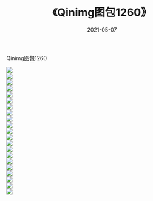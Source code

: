 ﻿---
layout: post
title:  《Qinimg图包1260》
date:   2021-05-07
img: http://imgx.orgx.ga/Qinimg图包/Qinimg图包1260/000.jpg
categories: [美女, 清纯, 唯美]
---

Qinimg图包1260

 ![](http://imgx.orgx.ga/Qinimg图包/Qinimg图包1260/001.jpg) <br>![](http://imgx.orgx.ga/Qinimg图包/Qinimg图包1260/002.jpg) <br>![](http://imgx.orgx.ga/Qinimg图包/Qinimg图包1260/003.jpg) <br>![](http://imgx.orgx.ga/Qinimg图包/Qinimg图包1260/004.jpg) <br>![](http://imgx.orgx.ga/Qinimg图包/Qinimg图包1260/005.jpg) <br>![](http://imgx.orgx.ga/Qinimg图包/Qinimg图包1260/006.jpg) <br>![](http://imgx.orgx.ga/Qinimg图包/Qinimg图包1260/007.jpg) <br>![](http://imgx.orgx.ga/Qinimg图包/Qinimg图包1260/008.jpg) <br>![](http://imgx.orgx.ga/Qinimg图包/Qinimg图包1260/009.jpg) <br>![](http://imgx.orgx.ga/Qinimg图包/Qinimg图包1260/010.jpg) <br>![](http://imgx.orgx.ga/Qinimg图包/Qinimg图包1260/011.jpg) <br>![](http://imgx.orgx.ga/Qinimg图包/Qinimg图包1260/012.jpg) <br>![](http://imgx.orgx.ga/Qinimg图包/Qinimg图包1260/013.jpg) <br>![](http://imgx.orgx.ga/Qinimg图包/Qinimg图包1260/014.jpg) <br>![](http://imgx.orgx.ga/Qinimg图包/Qinimg图包1260/015.jpg) <br>![](http://imgx.orgx.ga/Qinimg图包/Qinimg图包1260/016.jpg) <br>![](http://imgx.orgx.ga/Qinimg图包/Qinimg图包1260/017.jpg) <br>![](http://imgx.orgx.ga/Qinimg图包/Qinimg图包1260/018.jpg) <br>![](http://imgx.orgx.ga/Qinimg图包/Qinimg图包1260/019.jpg) <br>![](http://imgx.orgx.ga/Qinimg图包/Qinimg图包1260/020.jpg) <br>![](http://imgx.orgx.ga/Qinimg图包/Qinimg图包1260/021.jpg) <br>